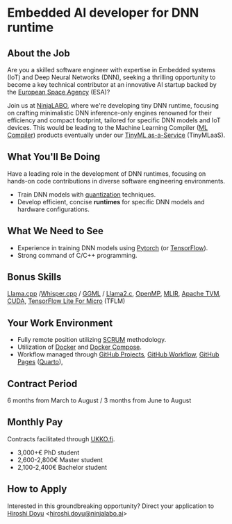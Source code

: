 # Embedded AI developer for DNN runtime

## About the Job
Are you a skilled software engineer with expertise in Embedded systems
(IoT) and Deep Neural Networks (DNN), seeking a thrilling opportunity
to become a key technical contributor at an innovative AI startup
backed by the [European Space Agency](https://www.esa.int/) (ESA)?

Join us at [NinjaLABO](https://ninjalabo.ai), where we're developing tiny DNN runtime,
focusing on crafting minimalistic DNN inference-only engines renowned
for their efficiency and compact footprint, tailored for specific DNN
models and IoT devices. This would be leading to the Machine Learning
Compiler ([ML Compiler](https://petewarden.com/2021/12/24/why-are-ml-compilers-so-hard/))
products eventually under our [TinyML as-a-Service](https://ieeexplore.ieee.org/document/9427352)
(TinyMLaaS).


## What You'll Be Doing
Have a leading role in the development of DNN runtimes, focusing on
hands-on code contributions in diverse software engineering
environments.

- Train DNN models with [quantization](https://en.wikipedia.org/wiki/Quantization) techniques.
- Develop efficient, concise **runtimes** for specific DNN models and hardware configurations.


## What We Need to See
- Experience in training DNN models using [Pytorch](https://pytorch.org/) (or [TensorFlow](https://www.tensorflow.org/)).
- Strong command of C/C++ programming.

## Bonus Skills
[Llama.cpp](https://github.com/ggerganov/llama.cpp)
/[Whisper.cpp](https://github.com/ggerganov/whisper.cpp) /
[GGML](https://github.com/ggerganov/ggml) /
[Llama2.c](https://github.com/karpathy/llama2.c),
[OpenMP](https://en.wikipedia.org/wiki/OpenMP#:~:text=OpenMP%20(Open%20Multi%2DProcessing),Linux%2C%20macOS%2C%20and%20Windows.),
[MLIR](https://mlir.llvm.org/),
[Apache TVM](https://tvm.apache.org/),
[CUDA](https://developer.nvidia.com/cuda-toolkit),
[TensorFlow Lite For Micro](https://www.tensorflow.org/lite/microcontrollers) (TFLM)

## Your Work Environment
- Fully remote position utilizing [SCRUM](https://www.scrum.org/) methodology.
- Utilization of [Docker](https://www.docker.com/) and [Docker Compose](https://docs.docker.com/compose/).
- Workflow managed through
[GitHub Projects](https://docs.github.com/en/issues/planning-and-tracking-with-projects/learning-about-projects/about-projects),
[GitHub Workflow](https://docs.github.com/en/actions/using-workflows),
[GitHub Pages](https://https://pages.github.com/)
([Quarto](https://quarto.org/)),


## Contract Period
6 months from March to August / 3 months from June to August

## Monthly Pay
Contracts facilitated through [UKKO.fi](https://www.ukko.fi/).

- 3,000+€ PhD student
- 2,600-2,800€ Master student
- 2,100-2,400€ Bachelor student


## How to Apply
Interested in this groundbreaking opportunity?
Direct your application to [Hiroshi
Doyu](https://www.linkedin.com/in/hidoyu/)
<[hiroshi.doyu@ninjalabo.ai](mailto:hiroshi.doyu@ninjalabo.ai)>
